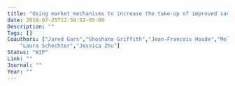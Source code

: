 ```yaml
---
title: "Using market mechanisms to increase the take-up of improved sanitation"
date: 2018-07-25T12:59:52-05:00
Description: ""
Tags: []
Coauthors: ["Jared Gars","Shoshana Griffith","Jean-Francois Houde","Molly Lipscomb","Mbaye Mbeguere","Sarah Nehrling",
	"Laura Schechter","Jessica Zhu"]
Status: "WIP"
Link: ""
Journal: ""
Year: ""
---
```

